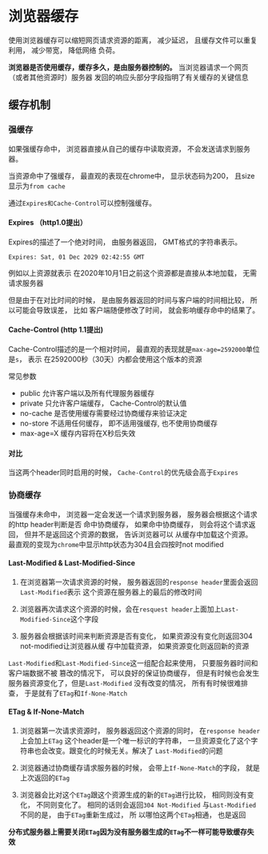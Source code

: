 # 浏览器缓存

使用浏览器缓存可以缩短网页请求资源的距离， 减少延迟， 且缓存文件可以重复利用， 减少带宽， 降低网络
负荷。

**浏览器是否使用缓存，缓存多久，是由服务器控制的。** 当浏览器请求一个网页（或者其他资源时）服务器
发回的响应头部分字段指明了有关缓存的关键信息

## 缓存机制

### 强缓存

如果强缓存命中， 浏览器直接从自己的缓存中读取资源， 不会发送请求到服务器。

当资源命中了强缓存， 最直观的表现在chrome中， 显示状态码为200， 且size显示为`from cache`

通过`Expires和Cache-Control`可以控制强缓存。

#### Expires （http1.0提出）

Expires的描述了一个绝对时间， 由服务器返回， GMT格式的字符串表示。

`Expires: Sat, 01 Dec 2029 02:42:55 GMT`

例如以上资源就表示 在2020年10月1日之前这个资源都是直接从本地加载， 无需请求服务器

但是由于在对比时间的时候， 是由服务器返回的时间与客户端的时间相比较， 所以可能会导致误差， 比如
客户端随便修改了时间， 就会影响缓存命中的结果了。

#### Cache-Control (http 1.1提出)

Cache-Control描述的是一个相对时间， 最直观的表现就是`max-age=2592000`单位是`s`， 表示
在2592000秒（30天）内都会使用这个版本的资源

常见参数
* public    允许客户端以及所有代理服务器缓存
* private   只允许客户端缓存， Cache-Control的默认值
* no-cache  是否使用缓存需要经过协商缓存来验证决定
* no-store  不适用任何缓存， 即不适用强缓存, 也不使用协商缓存
* max-age=X 缓存内容将在X秒后失效

#### 对比

当这两个header同时启用的时候， `Cache-Control`的优先级会高于`Expires`

### 协商缓存

当强缓存未命中， 浏览器一定会发送一个请求到服务器， 服务器会根据这个请求的http header判断是否
命中协商缓存， 如果命中协商缓存， 则会将这个请求返回， 但并不是返回这个资源的数据， 告诉浏览器可以
从缓存中加载这个资源。 最直观的变现为`chrome`中显示http状态为304且会四按时not modified

#### Last-Modified & Last-Modified-Since

1. 在浏览器第一次请求资源的时候， 服务器返回的`response header`里面会返回`Last-Modified`表示
这个资源在服务器上的最后的修改时间

2. 浏览器再次请求这个资源的时候，会在`resquest header`上面加上`Last-Modified-Since`这个字段

3. 服务器会根据该时间来判断资源是否有变化， 如果资源没有变化则返回304 not-modified让浏览器从缓
存中加载资源， 如果资源变化则返回新的资源

`Last-Modified`和`Last-Modified-Since`这一组配合起来使用， 只要服务器时间和客户端数据不被
篡改的情况下， 可以良好的保证协商缓存， 但是有时候也会发生服务器资源变化了，但是`Last-Modified`
没有改变的情况， 所有有时候很难排查， 于是就有了`ETag`和`If-None-Match`

#### ETag & If-None-Match

1. 浏览器第一次请求资源时， 服务器返回这个资源的同时， 在`response header`上会加上`ETag`
这个header是一个唯一标识的字符串， 一旦资源变化了这个字符串也会改变。跟变化的时候无关。解决了
`Last-Modified`的问题

2. 浏览器通过协商缓存请求服务器的时候， 会带上`If-None-Match`的字段， 就是上次返回的`ETag`

3. 浏览器会比对这个`ETag`跟这个资源生成的新的`ETag`进行比较， 相同则没有变化， 不同则变化了。
相同的话则会返回`304 Not-Modified` 与`Last-Modified`不同的是， 由于`ETag`重新生成过， 所
以哪怕这两个`ETag`相通， 也是返回

**分布式服务器上需要关闭`ETag`因为没有服务器生成的`ETag`不一样可能导致缓存失效**

